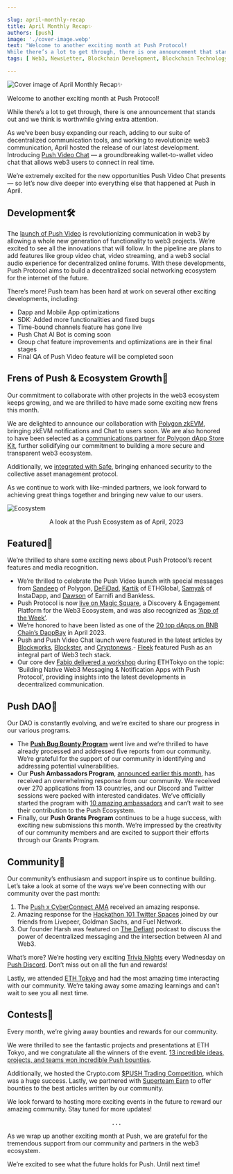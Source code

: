 ```yaml
---

slug: april-monthly-recap
title: April Monthly Recap✨
authors: [push]
image: './cover-image.webp'
text: "Welcome to another exciting month at Push Protocol!
While there’s a lot to get through, there is one announcement that stands out and we think is worthwhile giving extra attention."
tags: [ Web3, NewsLetter, Blockchain Development, Blockchain Technology]

---
```


![Cover image of April Monthly Recap✨](./cover-image.webp)

<!--truncate-->

Welcome to another exciting month at Push Protocol!

While there’s a lot to get through, there is one announcement that stands out and we think is worthwhile giving extra attention.

As we’ve been busy expanding our reach, adding to our suite of decentralized communication tools, and working to revolutionize web3 communication, April hosted the release of our latest development. Introducing [Push Video Chat](https://x.com/PushChain/status/1646483829287182339) — a groundbreaking wallet-to-wallet video chat that allows web3 users to connect in real time.

We’re extremely excited for the new opportunities Push Video Chat presents — so let’s now dive deeper into everything else that happened at Push in April.

## Development🛠️

The [launch of Push Video](https://medium.com/push-protocol/push-launches-wallet-to-wallet-video-chat-3240f3c6bf8) is revolutionizing communication in web3 by allowing a whole new generation of functionality to web3 projects. We’re excited to see all the innovations that will follow. In the pipeline are plans to add features like group video chat, video streaming, and a web3 social audio experience for decentralized online forums. With these developments, Push Protocol aims to build a decentralized social networking ecosystem for the internet of the future.

There’s more! Push team has been hard at work on several other exciting developments, including:

- Dapp and Mobile App optimizations
- SDK: Added more functionalities and fixed bugs
- Time-bound channels feature has gone live
- Push Chat AI Bot is coming soon
- Group chat feature improvements and optimizations are in their final stages
- Final QA of Push Video feature will be completed soon

## Frens of Push & Ecosystem Growth🌱

Our commitment to collaborate with other projects in the web3 ecosystem keeps growing, and we are thrilled to have made some exciting new frens this month.

We are delighted to announce our collaboration with [Polygon zkEVM](https://x.com/PushChain/status/1640396503029104640?s=20), bringing zkEVM notifications and Chat to users soon. We are also honored to have been selected as a [communications partner for Polygon dApp Store Kit](https://x.com/PushChain/status/1646621032420196353), further solidifying our commitment to building a more secure and transparent web3 ecosystem.

Additionally, we [integrated with Safe](https://x.com/PushChain/status/1646182889632018432), bringing enhanced security to the collective asset management protocol.

As we continue to work with like-minded partners, we look forward to achieving great things together and bringing new value to our users.

![Ecosystem](./image-1.webp)

<center>A look at the Push Ecosystem as of April, 2023</center>

## Featured📰

We’re thrilled to share some exciting news about Push Protocol’s recent features and media recognition.

- We’re thrilled to celebrate the Push Video launch with special messages from [Sandeep](https://x.com/PushChain/status/1648390010444324871?s=20) of Polygon, [DeFiDad](https://x.com/PushChain/status/1649095591060815892?s=20), [Kartik](https://x.com/PushChain/status/1648733201618042898?s=20) of ETHGlobal, [Samyak](https://x.com/PushChain/status/1649820359280017409?s=20) of InstaDapp, and [Dawson](https://x.com/PushChain/status/1649442872486182912?s=20) of Earnifi and Bankless.
- Push Protocol is now [live on Magic Square](https://x.com/PushChain/status/1641771423411699717?s=20), a Discovery & Engagement Platform for the Web3 Ecosystem, and was also recognized as [‘App of the Week’](https://x.com/PushChain/status/1647869769138184193?s=20).
- We’re honored to have been listed as one of the [20 top dApps on BNB Chain’s DappBay](https://x.com/PushChain/status/1646911286603554817?s=20) in April 2023.
- Push and Push Video Chat launch were featured in the latest articles by [Blockworks](https://x.com/PushChain/status/1646936356554194946?s=20), [Blockster](https://x.com/PushChain/status/1647268544063721473?s=20), and [Cryptonews](https://x.com/PushChain/status/1647630940108206080?s=20).- [Fleek](https://x.com/PushChain/status/1649004992227954688?s=20) featured Push as an integral part of Web3 tech stack.
- Our core dev [Fabio delivered a workshop](https://twitter.com/ETHGlobal/status/1646823876880416769?s=20) during ETHTokyo on the topic: ‘Building Native Web3 Messaging & Notification Apps with Push Protocol’, providing insights into the latest developments in decentralized communication.

## Push DAO🤝

Our DAO is constantly evolving, and we’re excited to share our progress in our various programs.

- The <a href="https://twitter.com/Push_DAO/status/1640749633746993167"><b>Push Bug Bounty Program</b></a> went live and we’re thrilled to have already processed and addressed five reports from our community. We’re grateful for the support of our community in identifying and addressing potential vulnerabilities.
- Our <b>Push Ambassadors Program</b>, [announced earlier this month](https://x.com/PushChain/status/1641425465192660997), has received an overwhelming response from our community. We received over 270 applications from 13 countries, and our Discord and Twitter sessions were packed with interested candidates. We’ve officially started the program with [10 amazing ambassadors](https://x.com/PushChain/status/1653066991928852480) and can’t wait to see their contribution to the Push Ecosystem.
- Finally, our <b>Push Grants Program</b> continues to be a huge success, with exciting new submissions this month. We’re impressed by the creativity of our community members and are excited to support their efforts through our Grants Program.

## Community💜

Our community’s enthusiasm and support inspire us to continue building. Let’s take a look at some of the ways we’ve been connecting with our community over the past month:

1. The [Push x CyberConnect AMA](https://x.com/PushChain/status/1641800699049570306?s=20) received an amazing response.
2. Amazing response for the [Hackathon 101 Twitter Spaces](https://x.com/PushChain/status/1643218238573035523?s=20) joined by our friends from Livepeer, Goldman Sachs, and Fuel Network.
3. Our founder Harsh was featured on [The Defiant](https://twitter.com/DefiantNews/status/1646377694018568198) podcast to discuss the power of decentralized messaging and the intersection between AI and Web3.

What’s more? We’re hosting very exciting [Trivia Nights](https://x.com/PushChain/status/1648310413006610432?s=20) every Wednesday on [Push Discord](https://discord.com/invite/pushprotocol). Don’t miss out on all the fun and rewards!

Lastly, we attended [ETH Tokyo](https://x.com/PushChain/status/1646830660001341440) and had the most amazing time interacting with our community. We’re taking away some amazing learnings and can’t wait to see you all next time.

## Contests💸

Every month, we’re giving away bounties and rewards for our community.

We were thrilled to see the fantastic projects and presentations at ETH Tokyo, and we congratulate all the winners of the event. [13 incredible ideas, projects, and teams won incredible Push bounties](https://x.com/PushChain/status/1648661237998182400?s=20).

Additionally, we hosted the Crypto.com [$PUSH Trading Competition](https://twitter.com/cryptocom/status/1646133273893175297), which was a huge success. Lastly, we partnered with [Superteam Earn](https://x.com/PushChain/status/1648276918045745152?s=20) to offer bounties to the best articles written by our community.

We look forward to hosting more exciting events in the future to reward our amazing community. Stay tuned for more updates!

<center><b>.   .   .</b></center>

As we wrap up another exciting month at Push, we are grateful for the tremendous support from our community and partners in the web3 ecosystem.

We’re excited to see what the future holds for Push. Until next time!
